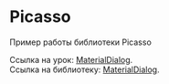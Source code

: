 # Picasso

 Пример работы библиотеки Picasso

Ссылка на урок: <a href="http://java-help.ru/android-picasso/">MaterialDialog</a>.<br>
Ссылка на библиотеку: <a href="https://github.com/square/picasso">MaterialDialog</a>.
